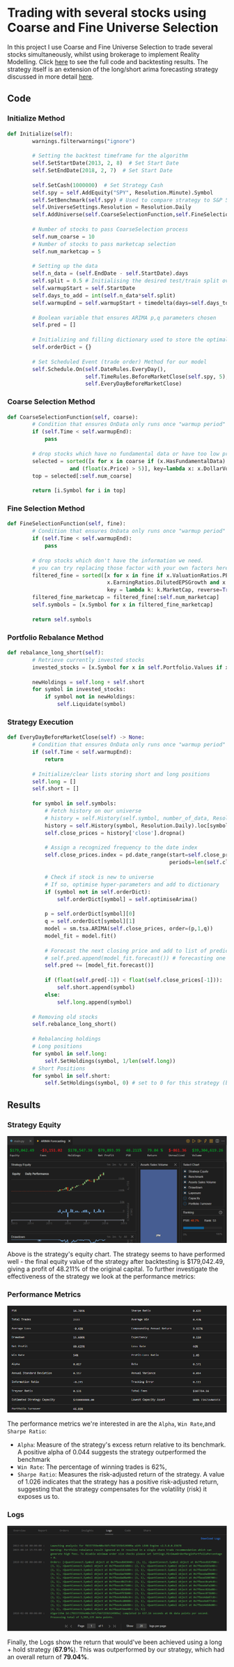 # Trading with several stocks using Coarse and Fine Universe Selection
In this project I use Coarse and Fine Universe Selection to trade several stocks simultaneously, whilst using brokerage to implement Reality Modelling. Click [here](https://www.quantconnect.com/terminal/processCache?request=embedded_backtest_512b3ea0756ee2303df68180e1503088.html) to see the full code and backtesting results. The strategy itself is an extension of the long/short arima forecasting strategy discussed in more detail [here](https://james-portier.github.io/projects/arimaForecasting/arimaQC.html).


## Code
### Initialize Method
```python
def Initialize(self):
        warnings.filterwarnings("ignore")

        # Setting the backtest timeframe for the algorithm
        self.SetStartDate(2013, 2, 8)  # Set Start Date
        self.SetEndDate(2018, 2, 7)  # Set Start Date
        
        self.SetCash(1000000)  # Set Strategy Cash
        self.spy = self.AddEquity("SPY", Resolution.Minute).Symbol
        self.SetBenchmark(self.spy) # Used to compare strategy to S&P 500 performance
        self.UniverseSettings.Resolution = Resolution.Daily
        self.AddUniverse(self.CoarseSelectionFunction,self.FineSelectionFunction)

        # Number of stocks to pass CoarseSelection process
        self.num_coarse = 10
        # Number of stocks to pass marketcap selection
        self.num_marketcap = 5
        
        # Setting up the data
        self.n_data = (self.EndDate - self.StartDate).days
        self.split = 0.5 # Initialising the desired test/train split over the fixed time period
        self.warmupStart = self.StartDate
        self.days_to_add = int(self.n_data*self.split)
        self.warmupEnd = self.warmupStart + timedelta(days=self.days_to_add)

        # Boolean variable that ensures ARIMA p,q parameters chosen 
        self.pred = []

        # Initializing and filling dictionary used to store the optimal p,q values for each stock
        self.orderDict = {}
    
        # Set Scheduled Event (trade order) Method for our model
        self.Schedule.On(self.DateRules.EveryDay(),
                         self.TimeRules.BeforeMarketClose(self.spy, 5),
                         self.EveryDayBeforeMarketClose)
```


### Coarse Selection Method
```python
def CoarseSelectionFunction(self, coarse):   
        # Condition that ensures OnData only runs once "warmup period" has passed
        if (self.Time < self.warmupEnd):
            pass

        # drop stocks which have no fundamental data or have too low prices
        selected = sorted([x for x in coarse if (x.HasFundamentalData) 
                    and (float(x.Price) > 5)], key=lambda x: x.DollarVolume, reverse=True)
        top = selected[:self.num_coarse]

        return [i.Symbol for i in top]
```


### Fine Selection Method
```python
def FineSelectionFunction(self, fine):
        # Condition that ensures OnData only runs once "warmup period" has passed
        if (self.Time < self.warmupEnd):
            pass

        # drop stocks which don't have the information we need.
        # you can try replacing those factor with your own factors here
        filtered_fine = sorted([x for x in fine if x.ValuationRatios.PERatio and 
                                x.EarningRatios.DilutedEPSGrowth and x.OperationRatios.EBITDAMargin], 
                                key = lambda k: k.MarketCap, reverse=True)
        filtered_fine_marketcap = filtered_fine[:self.num_marketcap]
        self.symbols = [x.Symbol for x in filtered_fine_marketcap]

        return self.symbols
```


### Portfolio Rebalance Method
```python
def rebalance_long_short(self):
        # Retrieve currently invested stocks
        invested_stocks = [x.Symbol for x in self.Portfolio.Values if x.Invested]

        newHoldings = self.long + self.short
        for symbol in invested_stocks:
            if symbol not in newHoldings:
                self.Liquidate(symbol)
```


### Strategy Execution
```python
def EveryDayBeforeMarketClose(self) -> None:
        # Condition that ensures OnData only runs once "warmup period" has passed
        if (self.Time < self.warmupEnd):
            return

        # Initialize/clear lists storing short and long positions
        self.long = []
        self.short = []

        for symbol in self.symbols:
            # Fetch history on our universe
            # history = self.History(self.symbol, number_of_data, Resolution.Daily)
            history = self.History(symbol, Resolution.Daily).loc[symbol]
            self.close_prices = history['close'].dropna()
            
            # Assign a recognized frequency to the date index
            self.close_prices.index = pd.date_range(start=self.close_prices.index[0], 
                                                    periods=len(self.close_prices), freq='B')

            # Check if stock is new to universe 
            # If so, optimise hyper-parameters and add to dictionary
            if (symbol not in self.orderDict):
                self.orderDict[symbol] = self.optimiseArima()
            
            p = self.orderDict[symbol][0]
            q = self.orderDict[symbol][1]
            model = sm.tsa.ARIMA(self.close_prices, order=(p,1,q))                                             
            model_fit = model.fit()

            # Forecast the next closing price and add to list of predictions
            # self.pred.append(model_fit.forecast()) # forecasting one time-point ahead
            self.pred += [model_fit.forecast()]

            if (float(self.pred[-1]) < float(self.close_prices[-1])):
                self.short.append(symbol)
            else:
                self.long.append(symbol)

        # Removing old stocks
        self.rebalance_long_short()
            
        # Rebalancing holdings
        # Long positions
        for symbol in self.long:
            self.SetHoldings(symbol, 1/len(self.long))
        # Short Positions
        for symbol in self.short:
            self.SetHoldings(symbol, 0) # set to 0 for this strategy (bad down predictions)
```


## Results
### Strategy Equity

<img src="backtestSummary.png?raw=true"/>

Above is the strategy's equity chart. The strategy seems to have performed well - the final equity value of the strategy after backtesting is $179,042.49, giving a profit of 48.211% of the original capital. To further investigate the effectiveness of the strategy we look at the performance metrics:

### Performance Metrics
<img src="overview.png?raw=true"/>

The performance metrics we're interested in are the `Alpha`, `Win Rate`,and `Sharpe Ratio`:
- `Alpha`: Measure of the strategy's excess return relative to its benchmark. A positive alpha of 0.044 suggests the strategy outperformed the benchmark
- `Win Rate`: The percentage of winning trades is 62%,
- `Sharpe Ratio`: Measures the risk-adjusted return of the strategy. A value of 1.026 indicates that the strategy has a positive risk-adjusted return, suggesting that the strategy compensates for the volatility (risk) it exposes us to.

### Logs
<img src="logs.png?raw=true"/>

Finally, the Logs show the return that would've been achieved using a long + hold strategy (**67.9%**). This was outperformed by our strategy, which had an overall return of **79.04%**.




